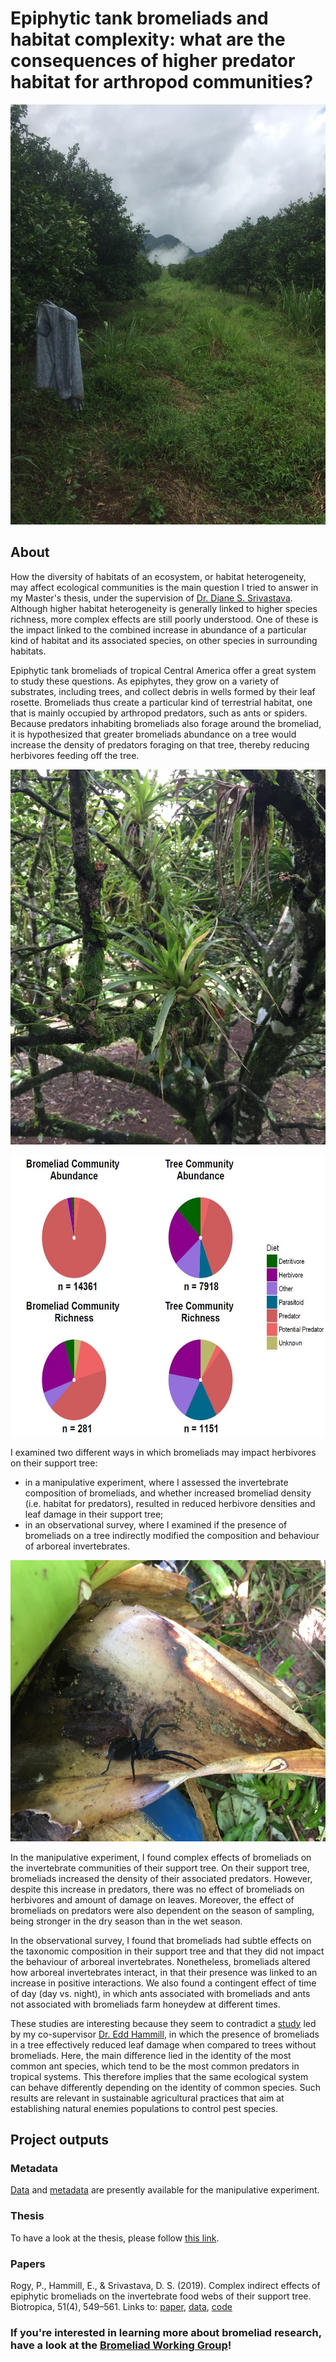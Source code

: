 # Epiphytic tank bromeliads and habitat complexity: what are the consequences of higher predator habitat for arthropod communities?

![picfield](Pictures/picfield.JPG)

## About
How the diversity of habitats of an ecosystem, or habitat heterogeneity, may affect ecological communities is the main question I tried to answer in my Master's thesis, under the supervision of [Dr. Diane S. Srivastava](https://www.zoology.ubc.ca/~srivast/index.html). Although higher habitat heterogeneity is generally linked to higher species richness, more complex effects are still poorly understood. One of these is the impact linked to the combined increase in abundance of a particular kind of habitat and its associated species, on other species in surrounding habitats.

Epiphytic tank bromeliads of tropical Central America offer a great system to study these questions. As epiphytes, they grow on a variety of substrates, including trees, and collect debris in wells formed by their leaf rosette. Bromeliads thus create a particular kind of terrestrial habitat, one that is mainly occupied by arthropod predators, such as ants or spiders. Because predators inhabiting bromeliads also forage around the bromeliad, it is hypothesized that greater bromeliads abundance on a tree would increase the density of predators foraging on that tree, thereby reducing herbivores feeding off the tree. 

<p align="center">
<img src="Pictures/picbrom.JPG" width="600" height="600">
</p>

<p align="center">
<img src="Pictures/dietplot.JPG" width ="600" height = "450">
</p>

I examined two different ways in which bromeliads may impact herbivores on their support tree:
- in a manipulative experiment, where I assessed the invertebrate composition of bromeliads, and whether increased bromeliad density (i.e. habitat for predators), resulted in reduced herbivore densities and leaf damage in their support tree;
- in an observational survey, where I examined if the presence of bromeliads on a tree indirectly modified the composition and behaviour of arboreal invertebrates. 

<p align="center">
<img src="Pictures/picspider.JPG" width ="600" height = "450">
</p>

In the manipulative experiment, I found complex effects of bromeliads on the invertebrate communities of their support tree. On their support tree, bromeliads increased the density of their associated predators. However, despite this increase in predators, there was no effect of bromeliads on herbivores and amount of damage on leaves. Moreover, the effect of bromeliads on predators were also dependent on the season of sampling, being stronger in the dry season than in the wet season.

In the observational survey, I found that bromeliads had subtle effects on the taxonomic composition in their support tree and that they did not impact the behaviour of arboreal invertebrates. Nonetheless, bromeliads altered how arboreal invertebrates interact, in that their presence was linked to an increase in positive interactions. We also found a contingent effect of time of day (day vs. night), in which ants associated with bromeliads and ants not associated with bromeliads farm honeydew at different times.

These studies are interesting because they seem to contradict a [study](https://onlinelibrary.wiley.com/doi/full/10.1111/btp.12073) led by my co-supervisor [Dr. Edd Hammill](https://www.eddhammill.com/), in which the presence of bromeliads in a tree effectively reduced leaf damage when compared to trees without bromeliads. Here, the main difference lied in the identity of the most common ant species, which tend to be the most common predators in tropical systems. This therefore implies that the same ecological system can behave differently depending on the identity of common species. Such results are relevant in sustainable agricultural practices that aim at establishing natural enemies populations to control pest species.

## Project outputs
### Metadata
[Data](https://doi.org/10.5061/dryad.b4c364r) and [metadata](https://github.com/pierrerogy/bromagro/tree/master/Metadata_manipulative_experiment) are presently available for the manipulative experiment.

### Thesis
To have a look at the thesis, please follow [this link](https://open.library.ubc.ca/cIRcle/collections/ubctheses/24/items/1.0371615).

### Papers
Rogy, P., Hammill, E., & Srivastava, D. S. (2019). Complex indirect effects of epiphytic bromeliads on the invertebrate food webs of their support tree. Biotropica, 51(4), 549–561. 
Links to: [paper](https://doi.org/10.1111/btp.12672), [data](https://doi.org/10.5061/dryad.b4c364r), [code](https://github.com/pierrerogy/bromagro/tree/master/Rogy_et_al_2019)


### If you're interested in learning more about bromeliad research, have a look at the [Bromeliad Working Group](http://www.zoology.ubc.ca/~srivast/bwg/)!
  




